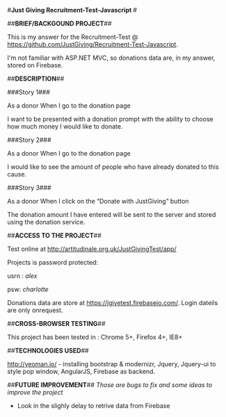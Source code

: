 #<b>Just Giving Recruitment-Test-Javascript </b>#

##<b>BRIEF/BACKGOUND PROJECT</b>##

This is my answer for the Recruitment-Test @ https://github.com/JustGiving/Recruitment-Test-Javascript.

I'm not familiar with ASP.NET MVC, so donations data are, in my answer, stored on Firebase. 

##<b>DESCRIPTION</b>##

###Story 1###

As a donor
When I go to the donation page

I want to be presented with a donation prompt with the ability to choose how much money I would like to donate.

###Story 2###

As a donor
When I go to the donation page

I would like to see the amount of people who have already donated to this cause.

###Story 3###

As a donor
When I click on the “Donate with JustGiving” button

The donation amount I have entered will be sent to the server and stored using the donation service.

##<b>ACCESS TO THE PROJECT</b>##

Test online at http://artitudinale.org.uk/JustGivingTest/app/ 

Projects is password protected:

usrn : <i>alex </i>

psw: <i> charlotte</i>

Donations data are store at https://jgivetest.firebaseio.com/. 
Login dateils are only onrequest.

##<b>CROSS-BROWSER TESTING</b>##

This project has been tested in : Chrome 5+, Firefox 4+, IE8+

##<b>TECHNOLOGIES USED</b>##

http://yeoman.io/ - installing bootstrap & modernizr,
Jquery,
Jquery-ui to style pop window,
AngularJS,
Firebase as backend. 

##<b>FUTURE IMPROVEMENT</b>##
<i>Those are bugs to fix and some ideas to improve the project</i>
  - Look in the slighly delay to retrive data from Firebase
 

